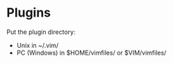 Plugins
=======

Put the plugin directory:
* Unix
    in ~/.vim/
* PC (Windows)
    in $HOME/vimfiles/ or $VIM/vimfiles/
